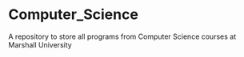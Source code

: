 # Computer_Science
A repository to store all programs from Computer Science courses at Marshall University
